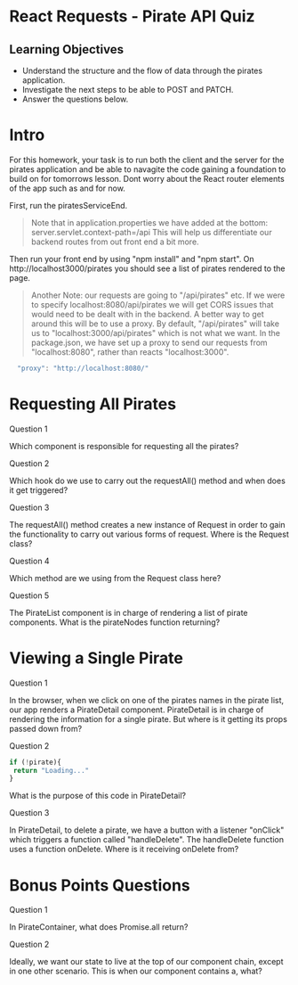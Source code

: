 # React Requests - Pirate API Quiz

## Learning Objectives

- Understand the structure and the flow of data through the pirates application.
- Investigate the next steps to be able to POST and PATCH.
- Answer the questions below.

# Intro



For this homework, your task is to run both the client and the server for the pirates application and be able to navagite the code gaining a foundation to build on for tomorrows lesson. Dont worry about the React router elements of the app such as <Router> and <Switch> for now.

First, run the piratesServiceEnd.
> Note that in application.properties we have added at the bottom:
server.servlet.context-path=/api
This will help us differentiate our backend routes from out front end a bit more.

Then run your front end by using "npm install" and "npm start". On http://localhost3000/pirates you should see a list of pirates rendered to the page.

> Another Note: our requests are going to "/api/pirates" etc. If we were to specify localhost:8080/api/pirates we will get CORS issues that would need to be dealt with in the backend. A better way to get around this will be to use a proxy. By default, "/api/pirates" will take us to "localhost:3000/api/pirates" which is not what we want. In the package.json, we have set up a proxy to send our requests from "localhost:8080", rather than reacts "localhost:3000".
```js
  "proxy": "http://localhost:8080/"
```

# Requesting All Pirates

Question 1

Which component is responsible for requesting all the pirates?


Question 2

Which hook do we use to carry out the requestAll() method and when does it get triggered?


Question 3

The requestAll() method creates a new instance of Request in order to gain the functionality to carry out various forms of request. Where is the Request class?


Question 4

Which method are we using from the Request class here?


Question 5

The PirateList component is in charge of rendering a list of pirate components. What is the pirateNodes function returning?


# Viewing a Single Pirate


Question 1

In the browser, when we click on one of the pirates names in the pirate list, our app renders a PirateDetail component. PirateDetail is in charge of rendering the information for a single pirate. But where is it getting its props passed down from?


Question 2
 ```js
 if (!pirate){
  return "Loading..."
}
 ```
What is the purpose of this code in PirateDetail?


Question 3

In PirateDetail, to delete a pirate, we have a button with a listener "onClick" which triggers a function called "handleDelete". The handleDelete function uses a function onDelete. Where is it receiving onDelete from?


# Bonus Points Questions


Question 1

In PirateContainer, what does Promise.all return?


Question 2

Ideally, we want our state to live at the top of our component chain, except in one other scenario. This is when our component contains a, what?
